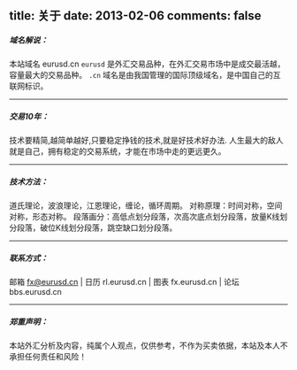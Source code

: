 title: 关于
date: 2013-02-06
comments: false
---

##### 域名解说： 

本站域名 eurusd.cn
`eurusd` 是外汇交易品种，在外汇交易市场中是成交最活越，容量最大的交易品种。 
`.cn` 域名是由我国管理的国际顶级域名，是中国自己的互联网标识。

----------

##### 交易10年：

技术要精简,越简单越好,只要稳定挣钱的技术,就是好技术好办法.
人生最大的敌人就是自己，拥有稳定的交易系统，才能在市场中走的更远更久。

----------


##### 技术方法：

道氏理论，波浪理论，江恩理论，缠论，循环周期。
对称原理：时间对称，空间对称，形态对称。
段落画分：高低点划分段落，次高次底点划分段落，放量K线划分段落，破位K线划分段落，跳空缺口划分段落。

----------


##### 联系方式：

邮箱 fx@eurusd.cn | 日历 rl.eurusd.cn | 图表 fx.eurusd.cn | 论坛 bbs.eurusd.cn 

----------

##### 郑重声明：

本站外汇分析及内容，纯属个人观点，仅供参考，不作为买卖依据，本站及本人不承担任何责任和风险！






